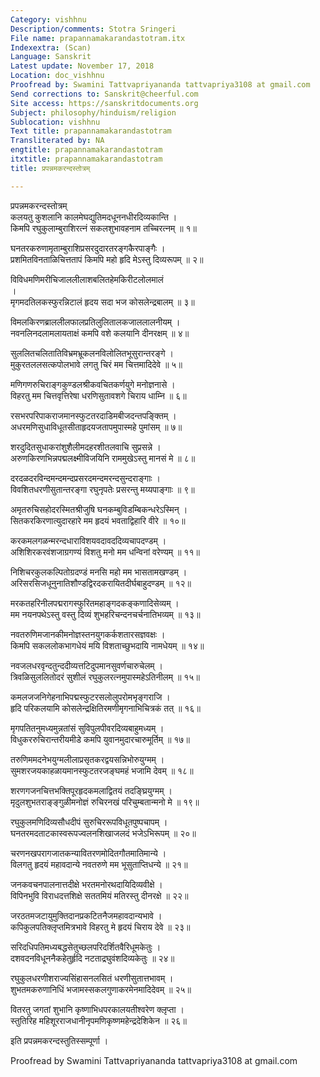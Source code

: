 ```yaml
---
Category: vishhnu
Description/comments: Stotra Sringeri
File name: prapannamakarandastotram.itx
Indexextra: (Scan)
Language: Sanskrit
Latest update: November 17, 2018
Location: doc_vishhnu
Proofread by: Swamini Tattvapriyananda tattvapriya3108 at gmail.com
Send corrections to: Sanskrit@cheerful.com
Site access: https://sanskritdocuments.org
Subject: philosophy/hinduism/religion
Sublocation: vishhnu
Text title: prapannamakarandastotram
Transliterated by: NA
engtitle: prapannamakarandastotram
itxtitle: prapannamakarandastotram
title: प्रपन्नमकरन्दस्तोत्रम्

---
```

  
 प्रपन्नमकरन्दस्तोत्रम्   
कलयतु कुशलानि कालमेघद्युतिमदधूननधीरदिव्यकान्ति ।  
किमपि रघुकुलाम्बुराशिरत्नं सकलशुभावहनाम तच्चिरत्नम् ॥ १॥  
  
घनतरकरुणामृताम्बुराशिप्रसरदुदारतरङ्गकैरपाङ्गैः ।  
प्रशमितविनताळिचित्ततापं किमपि महो हृदि मेऽस्तु दिव्यरूपम् ॥ २॥  
  
विविधमणिमरीचिजाललीलाशबलितहेमकिरीटलोलमालं  
।  
मृगमदतिलकस्फुरन्निटालं हृदय सदा भज कोसलेन्द्रबालम् ॥ ३॥  
  
विमलकिरणब्राललीलफालप्रतिलुलितालकजाललालनीयम् ।  
नवनलिनदलामलायताक्षं कमपि वशे कलयानि दीनरक्षम् ॥ ४॥  
  
सुललितचलितातिविभ्रमभ्रूकलनविलोलितभूसुरान्तरङ्गे ।  
मुकुरतललसत्कपोलभावे लगतु चिरं मम चित्तमादिदेवे ॥ ५॥  
  
मणिगणरुचिराङ्गकुण्डलश्रीकवचितकर्णयुगे मनोज्ञनासे ।  
विहरतु मम चित्तवृत्तिरेषा धरणिसुतावशगे चिराय धाम्नि ॥ ६॥  
  
रसभरपरिपाकराजमानस्फुटतरदाडिमबीजदन्तपङ्क्तिम् ।  
अधरमणिसुधाविधूतसीताहृदयजतापमुपास्महे पुमांसम् ॥ ७॥  
  
शरदुदितसुधाकरांशुशैलीमदहरशीतलवाचि सुप्रसन्ने ।  
अरुणकिरणभिन्नपद्मलक्ष्मीविजयिनि राममुखेऽस्तु मानसं मे ॥ ८॥  
  
दरदळदरविन्दमन्दमन्दप्रसरदमन्दमरन्दसुन्दराङ्गाः ।  
विवशितधरणीसुतान्तरङ्गा रघुनृपतेः प्रसरन्तु मय्यपाङ्गाः ॥ ९॥  
  
अमृतरुचिसहोदरस्मितश्रीजुषि घनकम्बुविडम्बिकन्धरेऽस्मिन् ।  
सितकरकिरणात्युदारहारे मम हृदयं भवताद्विहारि वीरे ॥ १०॥  
  
करकमलगळन्मरन्दधाराविशयवदावददिव्यचापदण्डम् ।  
अशिशिरकरवंशजाग्रगण्यं विशतु मनो मम धन्विनां वरेण्यम् ॥ ११॥  
  
निशिचरकुलकल्पितोग्रदण्डं मनसि महो मम भासतामखण्डम् ।  
अरिसरसिजधूनुनातिशौण्डद्विरदकरायितदीर्घबाहुदण्डम् ॥ १२॥  
  
मरकतहरिनीलपद्मरागस्फुरितमहाङ्गदकङ्कणादिसेव्यम् ।  
मम नयनपथेऽस्तु वस्तु दिव्यं शुभहरिचन्दनचर्चनातिभव्यम् ॥ १३॥  
  
नवतरुणिमजानकीमनोज्ञस्तनयुगकर्कशतारसज्ञवक्षः ।  
किमपि सकललोकभागधेयं मयि विशताच्छुभदायि नामधेयम् ॥ १४॥  
  
नवजलधरवृन्दतुन्ददीव्यत्तटिदुपमानसुवर्णचारुचेलम् ।  
त्रिवळिसुललितोदरं सुशीलं रघुकुलरत्नमुपास्महेऽतिनीलम् ॥ १५॥  
  
कमलजजनिगेहनाभिपद्मस्फुटरसलोलुपरोमभृङ्गराजि ।  
हृदि परिकलयामि कोसलेन्द्रक्षितिरमणीमृगनाभिचित्रकं तत् ॥ १६॥  
  
मृगपतितनुमध्यमुन्नतांसं सुविपुलपीवरदिव्यबाहुमध्यम् ।  
विधुकररुचिरान्तरीयमीडे कमपि युवानमुदारचारुमूर्तिम् ॥ १७॥  
  
तरुणिममदनेभयुग्मलीलाप्रसृतकरद्वयसन्निभोरुयुग्मम् ।  
सुमशरजयकाहळायमानस्फुटतरजङ्घमहं भजामि देवम् ॥ १८॥  
  
शरणगजनचित्तभक्तिपूरहृदकमलाद्वितयं तदङ्घ्रियुग्मम् ।  
मृदुलशुभतराङ्ङ्गुळीमनोज्ञं रुचिरनखं परिचुम्बतान्मनो मे ॥ १९॥  
  
रघुकुलमणिदिव्यसौधदीपं सुरुचिररूपविधूतपुष्पचापम् ।  
घनतरमदताटकास्वरूपज्वलनशिखाजलदं भजेऽभिरूपम् ॥ २०॥  
  
चरणनखपरागजातकन्यावितरणमोदितगौतमातिमान्ये ।  
विलगतु हृदयं महावदान्ये नवतरुणे मम भूसुताप्तिधन्ये ॥ २१॥  
  
जनकवचनपालनात्तदीक्षे भरतमनोरथदायिदिव्यवीक्षे ।  
विपिनभुवि विराधदत्तशिक्षे सततमियं मतिरस्तु दीनरक्षे ॥ २२॥  
  
जरठतमजटायुमुक्तिदानप्रकटितनैजमहावदान्यभावे ।  
कपिकुलपतिक्लृप्तमित्रभावे विहरतु मे हृदयं चिराय देवे ॥ २३॥  
  
सरिदधिपतिमध्यबद्धसेतुच्छलपरिदर्शितवैरिधूमकेतुः ।  
दशवदनविधूननैकहेतुर्हृदि नटताद्रघुवंशदिव्यकेतुः ॥ २४॥  
  
रघुकुलधरणीशराज्यसिंहासनलसितं धरणीसुतात्तभावम् ।  
शुभतमकरुणानिधिं भजामस्सकलगुणाकरमेनमादिदेवम् ॥ २५॥  
  
वितरतु जगतां शुभानि कृष्णाभिधपरकालयतीश्वरेण क्लृप्ता ।  
स्तुतिरिह महिशूरराजधानीनृपमणिकृष्णमहेन्द्रदेशिकेन ॥ २६॥  
  
इति प्रपन्नमकरन्दस्तुतिस्सम्पूर्णा ।  
  
  
Proofread by Swamini Tattvapriyananda tattvapriya3108 at gmail.com  
  
  
